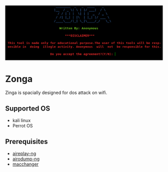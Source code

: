 ![alt text](https://github.com/A4o4ymous/zonga/blob/master/Images/1.png)

# Zonga
Zinga is spacially designed for dos attack on wifi.

## Supported OS

* kali linux
* Perrot OS

## Prerequisites
* [aireplay-ng](https://www.aircrack-ng.org)
* [airodump-ng](https://tools.kali.org/wireless-attacks/airodump-ng)
* [macchanger](https://github.com/alobbs/macchanger)

